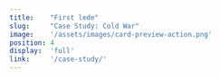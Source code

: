 ```yaml
---
title:    "First lede"
slug:     "Case Study: Cold War"
image:    '/assets/images/card-preview-action.png'
position: 4
display:  'full'
link:     '/case-study/'
---
```

